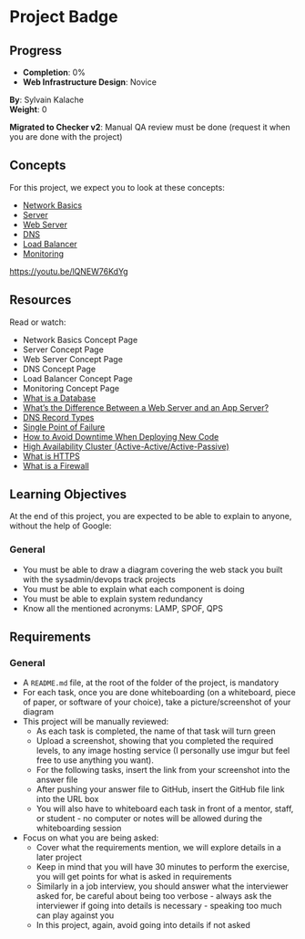 # Project Badge

## Progress
- **Completion**: 0%
- **Web Infrastructure Design**: Novice

**By**: Sylvain Kalache  
**Weight**: 0  

**Migrated to Checker v2**: Manual QA review must be done (request it when you are done with the project)



## Concepts

For this project, we expect you to look at these concepts:
- [Network Basics](https://intranet.hbtn.io/concepts/791)
- [Server](https://intranet.hbtn.io/concepts/799)
- [Web Server](https://intranet.hbtn.io/concepts/800)
- [DNS](https://intranet.hbtn.io/concepts/803)
- [Load Balancer](https://intranet.hbtn.io/concepts/804)
- [Monitoring](https://intranet.hbtn.io/concepts/805)

https://youtu.be/lQNEW76KdYg

## Resources

Read or watch:
- Network Basics Concept Page
- Server Concept Page
- Web Server Concept Page
- DNS Concept Page
- Load Balancer Concept Page
- Monitoring Concept Page
- [What is a Database](https://intranet.hbtn.io/rltoken/7Pp0_Mdit6r_ZdRGKAwcqw)
- [What’s the Difference Between a Web Server and an App Server?](https://intranet.hbtn.io/rltoken/YqKvabbDDtSjnHMV9g1gHw)
- [DNS Record Types](https://intranet.hbtn.io/rltoken/q7HPrY0f14w8OUsbgNVBpQ)
- [Single Point of Failure](https://intranet.hbtn.io/rltoken/56OIJ23o5mqSaSeLEwxzJg)
- [How to Avoid Downtime When Deploying New Code](https://intranet.hbtn.io/rltoken/lxwkY5pRIVzatMPXwx6yew)
- [High Availability Cluster (Active-Active/Active-Passive)](https://intranet.hbtn.io/rltoken/rITwKN4AKP1hXZl2FKcAcw)
- [What is HTTPS](https://intranet.hbtn.io/rltoken/iEaO7X54UemiSN9z8TtFVA)
- [What is a Firewall](https://intranet.hbtn.io/rltoken/P2A36USOkcekiqHsCzTefQ)

## Learning Objectives

At the end of this project, you are expected to be able to explain to anyone, without the help of Google:

### General
- You must be able to draw a diagram covering the web stack you built with the sysadmin/devops track projects
- You must be able to explain what each component is doing
- You must be able to explain system redundancy
- Know all the mentioned acronyms: LAMP, SPOF, QPS

## Requirements

### General
- A `README.md` file, at the root of the folder of the project, is mandatory
- For each task, once you are done whiteboarding (on a whiteboard, piece of paper, or software of your choice), take a picture/screenshot of your diagram
- This project will be manually reviewed:
  - As each task is completed, the name of that task will turn green
  - Upload a screenshot, showing that you completed the required levels, to any image hosting service (I personally use imgur but feel free to use anything you want).
  - For the following tasks, insert the link from your screenshot into the answer file
  - After pushing your answer file to GitHub, insert the GitHub file link into the URL box
  - You will also have to whiteboard each task in front of a mentor, staff, or student - no computer or notes will be allowed during the whiteboarding session
- Focus on what you are being asked:
  - Cover what the requirements mention, we will explore details in a later project
  - Keep in mind that you will have 30 minutes to perform the exercise, you will get points for what is asked in requirements
  - Similarly in a job interview, you should answer what the interviewer asked for, be careful about being too verbose - always ask the interviewer if going into details is necessary - speaking too much can play against you
  - In this project, again, avoid going into details if not asked
